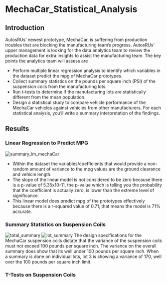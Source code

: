 # MechaCar_Statistical_Analysis

## Introduction
AutosRUs’ newest prototype, MechaCar, is suffering from production troubles that are blocking the manufacturing team’s progress. AutosRUs’ upper management is looking for the data analytics team to review the production data for extra insights to assist the manufacturing team. The key points the analytics team will assess are
- Perform multiple linear regression analysis to identify which variables in the dataset predict the mpg of MechaCar prototypes.
- Collect summary statistics on the pounds per square inch (PSI) of the suspension coils from the manufacturing lots.
- Run t-tests to determine if the manufacturing lots are statistically different from the mean population.
- Design a statistical study to compare vehicle performance of the MechaCar vehicles against vehicles from other manufacturers. For each statistical analysis, you’ll write a summary interpretation of the findings.
## Results
### Linear Regression to Predict MPG

![summary_lm_mechaCar](https://user-images.githubusercontent.com/56700719/162641139-5360bdd5-c12b-4f28-a616-4711a18af30b.JPG)

- Within the dataset the variables/coefficients that would provide a non-random amount of variance to the mpg values are the ground clearance and vehicle length.
- The slope of the linear model is not considered to be zero because there is a p-value of   5.35x10-11, the p-value which is telling you the probability that the coefficient is actually zero, is lower than the extreme level of significance.
- This linear model does predict mpg of the prototypes effectively because there is a r-squared value of 0.71, that means the model is 71% accurate.

### Summary Statistics on Suspension Coils
![total_summary](https://user-images.githubusercontent.com/56700719/162641167-a4853d42-5231-42c9-9bbc-cc9e24d64a73.JPG)
![lot_summary](https://user-images.githubusercontent.com/56700719/162641169-807f92ba-ca70-4fd4-b3b6-0eadbc4582db.JPG)
The design specifications for the MechaCar suspension coils dictate that the variance of the suspension coils must not exceed 100 pounds per square inch. The variance on the overall summary does show that its well under 100 pounds per square inch. When a summary is done on individual lots, lot 3 is showing a variance of 170, well over the 100 pounds per square inch limit.
### T-Tests on Suspension Coils
